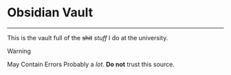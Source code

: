 # Obsidian Vault
---
This is the vault full of the ~~shit~~ *stuff* I do at the university.

>[!WARNING]
> May Contain Errors
> Probably a *lot*. **Do not** trust this source.